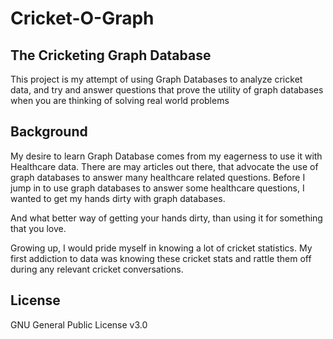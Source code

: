 # Cricket-O-Graph
## The Cricketing Graph Database 

This project is my attempt of using Graph Databases to analyze cricket data, and try and answer questions that prove the utility of graph databases when you are thinking of solving real world problems

## Background
My desire to learn Graph Database comes from my eagerness to use it with Healthcare data. There are may articles out there, that advocate the use of graph databases to answer many healthcare related questions. Before I jump in to use graph databases to answer some healthcare questions, I wanted to get my hands dirty with graph databases. 

And what better way of getting your hands dirty, than using it for something that you love. 

Growing up, I would pride myself in knowing a lot of cricket statistics. My first addiction to data was knowing these cricket stats and rattle them off during any relevant cricket conversations.

## License
GNU General Public License v3.0
